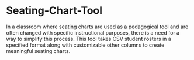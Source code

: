 # Seating-Chart-Tool
In a classroom where seating charts are used as a pedagogical tool and are often changed with specific instructional purposes, there is a need for a way to simplify this process. This tool takes CSV student rosters in a specified format along with customizable other columns to create meaningful seating charts.
